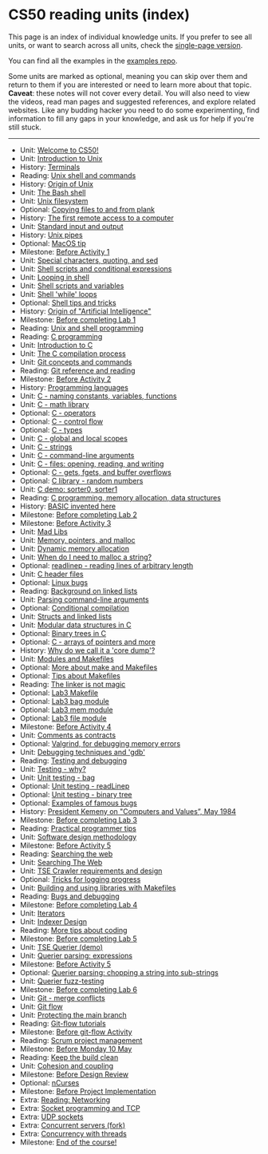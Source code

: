 # CS50 reading units (index)
<!-- DO NOT EDIT THIS FILE... see ../build.py -->

This page is an index of individual knowledge units.
If you prefer to see all units, or want to search across all units,
check the [single-page version](all.md).

You can find all the examples in the [examples repo](https://github.com/cs50dartmouth21FS1/examples).

Some units are marked as optional, meaning you can skip over them and return to them if you are interested or need to learn more about that topic.
**Caveat**: these notes will not cover every detail.
You will also need to view the videos, read man pages and suggested references, and explore related websites.
Like any budding hacker you need to do some experimenting, find information to fill any gaps in your knowledge, and ask us for help if you're still stuck.

---


* Unit: [Welcome to CS50!](overview.md)
* Unit: [Introduction to Unix](intro-unix.md)
* History: [Terminals](hist-terminal.md)
* Reading: [Unix shell and commands](read-unix.md)
* History: [Origin of Unix](hist-unix.md)
* Unit: [The Bash shell](bash-intro.md)
* Unit: [Unix filesystem](bash-files.md)
* Optional: [Copying files to and from plank](scp.md)
* History: [The first remote access to a computer](hist-stibitz.md)
* Unit: [Standard input and output](bash-stdin-out.md)
* History: [Unix pipes](hist-pipes.md)
* Optional: [MacOS tip](macos.md)
* Milestone: [Before Activity 1](milestone.md)
* Unit: [Special characters, quoting, and sed](bash-quoting.md)
* Unit: [Shell scripts and conditional expressions](bash-conditional.md)
* Unit: [Looping in shell](bash-loops.md)
* Unit: [Shell scripts and variables](bash-script.md)
* Unit: [Shell 'while' loops](bash-while.md)
* Optional: [Shell tips and tricks](bash-tips.md)
* History: [Origin of "Artificial Intelligence"](hist-ai.md)
* Milestone: [Before completing Lab 1](milestone.md)
* Reading: [Unix and shell programming](read-shell.md)
* Reading: [C programming](read-c1.md)
* Unit: [Introduction to C](c-intro.md)
* Unit: [The C compilation process](c-compile.md)
* Unit: [Git concepts and commands](git.md)
* Reading: [Git reference and reading](read-git.md)
* Milestone: [Before Activity 2](milestone.md)
* History: [Programming languages](hist-c.md)
* Unit: [C - naming constants, variables, functions](c-names.md)
* Unit: [C - math library](c-math.md)
* Optional: [C - operators](c-operators.md)
* Optional: [C - control flow](c-flow.md)
* Optional: [C - types](c-types.md)
* Unit: [C - global and local scopes](c-scopes.md)
* Unit: [C - strings](c-string.md)
* Unit: [C - command-line arguments](c-args.md)
* Unit: [C - files: opening, reading, and writing](c-stdio.md)
* Optional: [C - gets, fgets, and buffer overflows](c-gets.md)
* Optional: [C library - random numbers](random.md)
* Unit: [C demo: sorter0, sorter1](c-sorter01.md)
* Reading: [C programming, memory allocation, data structures](read-c2.md)
* History: [BASIC invented here](hist-basic.md)
* Milestone: [Before completing Lab 2](milestone.md)
* Milestone: [Before Activity 3](milestone.md)
* Unit: [Mad Libs](madlibs.md)
* Unit: [Memory, pointers, and malloc](memory.md)
* Unit: [Dynamic memory allocation](malloc.md)
* Unit: [When do I need to malloc a string?](malloc-when.md)
* Optional: [readlinep - reading lines of arbitrary length](readlinep.md)
* Unit: [C header files](headerfiles.md)
* Optional: [Linux bugs](read-linux-bugs.md)
* Reading: [Background on linked lists](read-linked-lists.md)
* Unit: [Parsing command-line arguments](parseArgs.md)
* Optional: [Conditional compilation](c-conditional-compilation.md)
* Unit: [Structs and linked lists](structs.md)
* Unit: [Modular data structures in C](modules.md)
* Optional: [Binary trees in C](trees.md)
* Optional: [C - arrays of pointers and more](c-arrays.md)
* History: [Why do we call it a 'core dump'?](core-memory.md)
* Unit: [Modules and Makefiles](makefiles1.md)
* Optional: [More about make and Makefiles](makefiles2.md)
* Optional: [Tips about Makefiles](makefiles-tips.md)
* Reading: [The linker is not magic](read-linker.md)
* Optional: [Lab3 Makefile](lab3-Makefile.md)
* Optional: [Lab3 bag module](lab3-bag.md)
* Optional: [Lab3 mem module](lab3-mem.md)
* Optional: [Lab3 file module](lab3-file.md)
* Milestone: [Before Activity 4](milestone.md)
* Unit: [Comments as contracts](contracts.md)
* Optional: [Valgrind, for debugging memory errors](valgrind.md)
* Unit: [Debugging techniques and 'gdb'](gdb.md)
* Reading: [Testing and debugging](read-test.md)
* Unit: [Testing - why?](testing-intro.md)
* Unit: [Unit testing - bag](testing-bag.md)
* Optional: [Unit testing - readLinep](testing-readlinep.md)
* Optional: [Unit testing - binary tree](testing-trees.md)
* Optional: [Examples of famous bugs](testing-bugs.md)
* History: [President Kemeny on "Computers and Values”, May 1984](kemeny.md)
* Milestone: [Before completing Lab 3](milestone.md)
* Reading: [Practical programmer tips](read-design.md)
* Unit: [Software design methodology](design.md)
* Milestone: [Before Activity 5](milestone.md)
* Reading: [Searching the web](read-search.md)
* Unit: [Searching The Web](search.md)
* Unit: [TSE Crawler requirements and design](crawler.md)
* Optional: [Tricks for logging progress](crawler-logging.md)
* Unit: [Building and using libraries with Makefiles](libraries.md)
* Reading: [Bugs and debugging](read-bugs.md)
* Milestone: [Before completing Lab 4](milestone.md)
* Unit: [Iterators](iterators.md)
* Unit: [Indexer Design](indexer.md)
* Reading: [More tips about coding](read-coding.md)
* Milestone: [Before completing Lab 5](milestone.md)
* Unit: [TSE Querier (demo)](querier.md)
* Unit: [Querier parsing: expressions](querier-expressions.md)
* Milestone: [Before Activity 5](milestone.md)
* Optional: [Querier parsing: chopping a string into sub-strings](querier-chop.md)
* Unit: [Querier fuzz-testing](querier-testing.md)
* Milestone: [Before completing Lab 6](milestone.md)
* Unit: [Git - merge conflicts](git-conflict.md)
* Unit: [Git flow](git-flow.md)
* Unit: [Protecting the main branch](protect-main.md)
* Reading: [Git-flow tutorials](read-git-flow.md)
* Milestone: [Before git-flow Activity](milestone.md)
* Reading: [Scrum project management](read-scrum.md)
* Milestone: [Before Monday 10 May](milestone.md)
* Reading: [Keep the build clean](read-clean.md)
* Unit: [Cohesion and coupling](cohesion.md)
* Milestone: [Before Design Review](milestone.md)
* Optional: [nCurses](ncurses.md)
* Milestone: [Before Project Implementation](milestone.md)
* Extra: [Reading: Networking](read-network.md)
* Extra: [Socket programming and TCP](sockets.md)
* Extra: [UDP sockets](udp.md)
* Extra: [Concurrent servers (fork)](fork.md)
* Extra: [Concurrency with threads](threads.md)
* Milestone: [End of the course!](milestone.md)
<!-- END -->
